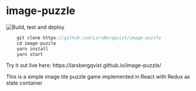 # image-puzzle
![Build, test and deploy](https://github.com/larsbergqvist/image-puzzle/actions/workflows/ci.yml/badge.svg)

<p>

```javascript
    git clone https://github.com/LarsBergqvist/image-puzzle
    cd image-puzzle
    yarn install
    yarn start
```
<p>Try it out live here: https://larsbergqvist.github.io/image-puzzle/  
<p>This is a simple image tile puzzle game implemented in React with Redux as state container  

